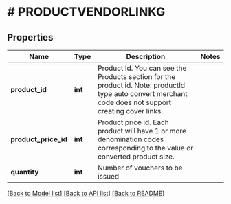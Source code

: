 # # PRODUCTVENDORLINKG

## Properties

Name | Type | Description | Notes
------------ | ------------- | ------------- | -------------
**product_id** | **int** | Product Id. You can see the Products section for the product id. Note: productId type auto convert merchant code does not support creating cover links. |
**product_price_id** | **int** | Product price id. Each product will have 1 or more denomination codes corresponding to the value or converted product size. |
**quantity** | **int** | Number of vouchers to be issued |

[[Back to Model list]](../../README.md#models) [[Back to API list]](../../README.md#endpoints) [[Back to README]](../../README.md)
